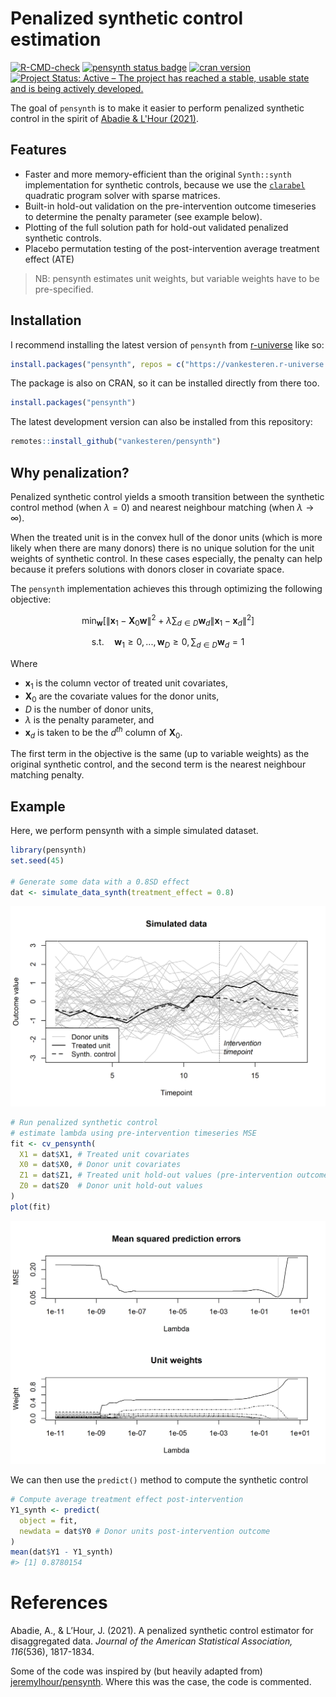 
# Penalized synthetic control estimation

[![R-CMD-check](https://github.com/vankesteren/pensynth/actions/workflows/R-CMD-check.yaml/badge.svg)](https://github.com/vankesteren/pensynth/actions/workflows/R-CMD-check.yaml)
[![pensynth status badge](https://vankesteren.r-universe.dev/badges/pensynth)](https://vankesteren.r-universe.dev/pensynth)
[![cran version](
https://www.r-pkg.org/badges/version/pensynth)](https://cran.r-project.org/package=pensynth)
[![Project Status: Active – The project has reached a stable, usable state and is being actively developed.](https://www.repostatus.org/badges/latest/active.svg)](https://www.repostatus.org/#active)

The goal of `pensynth` is to make it easier to perform penalized synthetic control in the spirit of [Abadie & L'Hour (2021)](https://doi.org/10.1080/01621459.2021.1971535). 

## Features
- Faster and more memory-efficient than the original `Synth::synth` implementation for synthetic controls, because we use the [`clarabel`](https://oxfordcontrol.github.io/ClarabelDocs/stable/) quadratic program solver with sparse matrices.
- Built-in hold-out validation on the pre-intervention outcome timeseries to determine the penalty parameter (see example below).
- Plotting of the full solution path for hold-out validated penalized synthetic controls.
- Placebo permutation testing of the post-intervention average treatment effect (ATE)

> NB: pensynth estimates unit weights, but variable weights have to be pre-specified.

## Installation

I recommend installing the latest version of `pensynth` from [r-universe](https://vankesteren.r-universe.dev/pensynth) like so:

```r
install.packages("pensynth", repos = c("https://vankesteren.r-universe.dev", "https://cloud.r-project.org"))
```

The package is also on CRAN, so it can be installed directly from there too.

```r
install.packages("pensynth")
```

The latest development version can also be installed from this repository:

```r
remotes::install_github("vankesteren/pensynth")
```

## Why penalization?

Penalized synthetic control yields a smooth transition between the synthetic control method (when $\lambda = 0$) and nearest neighbour matching (when $\lambda \to \infty$).

When the treated unit is in the convex hull of the donor units (which is more likely when there are many donors) there is no unique solution for the unit weights of synthetic control. In these cases especially, the penalty can help because it prefers solutions with donors closer in covariate space. 

The `pensynth` implementation achieves this through optimizing the following objective:

```math
\min_{\boldsymbol{w}} \left[ \| \boldsymbol{x}_1 - \boldsymbol{X}_0 \boldsymbol{w} \|^2 + \lambda \sum_{d\in D} \boldsymbol{w}_d \|\boldsymbol{x}_1 - \boldsymbol{x}_{d}\|^2 \right]
```

```math
\text{s.t.} \quad \boldsymbol{w}_1 \geq 0, ..., \boldsymbol{w}_D \geq 0,
\, \sum_{d\in D} \boldsymbol{w}_d = 1
```

Where 
- $\boldsymbol{x}_1$ is the column vector of treated unit covariates,  
- $\boldsymbol{X}_0$ are the covariate values for the donor units, 
- $D$ is the number of donor units, 
- $\lambda$ is the penalty parameter, and 
- $\boldsymbol{x}_{d}$ is taken to be the $d^{th}$ column of $\boldsymbol{X}_0$.

The first term in the objective is the same (up to variable weights) as the original synthetic control, and the second term is the nearest neighbour matching penalty.

## Example

Here, we perform pensynth with a simple simulated dataset.

```r
library(pensynth)
set.seed(45)

# Generate some data with a 0.8SD effect
dat <- simulate_data_synth(treatment_effect = 0.8)
```
![dataplot](img/dataplot.png)

```r
# Run penalized synthetic control
# estimate lambda using pre-intervention timeseries MSE
fit <- cv_pensynth(
  X1 = dat$X1, # Treated unit covariates
  X0 = dat$X0, # Donor unit covariates
  Z1 = dat$Z1, # Treated unit hold-out values (pre-intervention outcome)
  Z0 = dat$Z0  # Donor unit hold-out values
)
plot(fit)
```
![cvplot](img/cvplot.png)

We can then use the `predict()` method to compute the synthetic control
```r
# Compute average treatment effect post-intervention
Y1_synth <- predict(
  object = fit, 
  newdata = dat$Y0 # Donor units post-intervention outcome
)
mean(dat$Y1 - Y1_synth)
#> [1] 0.8780154
```

# References

Abadie, A., & L’Hour, J. (2021). A penalized synthetic control estimator for disaggregated data. _Journal of the American Statistical Association, 116_(536), 1817-1834.

Some of the code was inspired by (but heavily adapted from) [jeremylhour/pensynth](https://github.com/jeremylhour/pensynth). Where this was the case, the code is commented.
